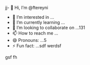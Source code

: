 jj- 👋 Hi, I’m @ftereyni
- 👀 I’m interested in ...
- 🌱 I’m currently learning ...
- 💞️ I’m looking to collaborate on ...131
- 📫 How to reach me ...
- 😄 Pronouns: ...5
- ⚡ Fun fact: ...sdf
werdsf
<!---sdfdfgsdfsdfw
ftereyni/ftereyni is a ✨ special ✨ repository because its `README.md` (thi65s file) appears on your GitHub profile.45
You can click the Preview link to take a look at your uyuy.
--->
gsf
fh

